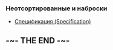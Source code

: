 
### Неотсортированные и наброски

* [Спецификация (Specification)](Specification)

## -~- THE END -~-
